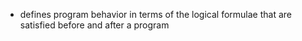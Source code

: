 - defines program behavior in terms of the logical formulae that are satisfied before and after a program
